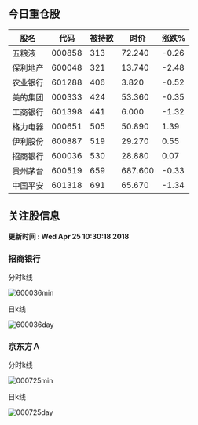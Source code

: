 
## 今日重仓股 

|股名|代码|被持数|时价|涨跌%|
|---|---|---|---|---|
|五粮液|000858|313|72.240|-0.26|
|保利地产|600048|321|13.740|-2.48|
|农业银行|601288|406|3.820|-0.52|
|美的集团|000333|424|53.360|-0.35|
|工商银行|601398|441|6.000|-1.32|
|格力电器|000651|505|50.890|1.39|
|伊利股份|600887|519|29.270|0.55|
|招商银行|600036|530|28.880|0.07|
|贵州茅台|600519|659|687.600|-0.33|
|中国平安|601318|691|65.670|-1.34|

## 关注股信息
**更新时间 : Wed Apr 25 10:30:18 2018**
### 招商银行 
分时k线

![600036min](http://image.sinajs.cn/newchart/min/n/sh600036.gif)

日k线

![600036day](http://image.sinajs.cn/newchart/daily/n/sh600036.gif)

### 京东方Ａ 
分时k线

![000725min](http://image.sinajs.cn/newchart/min/n/sz000725.gif)

日k线

![000725day](http://image.sinajs.cn/newchart/daily/n/sz000725.gif)
